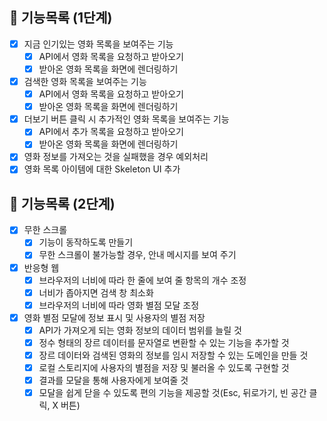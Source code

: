 ## 🐾 기능목록 (1단계)

- [x] 지금 인기있는 영화 목록을 보여주는 기능
  - [x] API에서 영화 목록을 요청하고 받아오기
  - [x] 받아온 영화 목록을 화면에 렌더링하기
- [x] 검색한 영화 목록을 보여주는 기능
  - [x] API에서 영화 목록을 요청하고 받아오기
  - [x] 받아온 영화 목록을 화면에 렌더링하기
- [x] 더보기 버튼 클릭 시 추가적인 영화 목록을 보여주는 기능
  - [x] API에서 추가 목록을 요청하고 받아오기
  - [x] 받아온 영화 목록을 화면에 렌더링하기
- [x] 영화 정보를 가져오는 것을 실패했을 경우 예외처리
- [x] 영화 목록 아이템에 대한 Skeleton UI 추가

## 🐾 기능목록 (2단계)

- [x] 무한 스크롤
  - [x] 기능이 동작하도록 만들기
  - [x] 무한 스크롤이 불가능할 경우, 안내 메시지를 보여 주기
- [x] 반응형 웹
  - [x] 브라우저의 너비에 따라 한 줄에 보여 줄 항목의 개수 조정
  - [x] 너비가 좁아지면 검색 창 최소화
  - [x] 브라우저의 너비에 따라 영화 별점 모달 조정
- [x] 영화 별점 모달에 정보 표시 및 사용자의 별점 저장
  - [x] API가 가져오게 되는 영화 정보의 데이터 범위를 늘릴 것
  - [x] 정수 형태의 장르 데이터를 문자열로 변환할 수 있는 기능을 추가할 것
  - [x] 장르 데이터와 검색된 영화의 정보를 임시 저장할 수 있는 도메인을 만들 것
  - [x] 로컬 스토리지에 사용자의 별점을 저장 및 불러올 수 있도록 구현할 것
  - [x] 결과를 모달을 통해 사용자에게 보여줄 것
  - [x] 모달을 쉽게 닫을 수 있도록 편의 기능을 제공할 것(Esc, 뒤로가기, 빈 공간 클릭, X 버튼)
